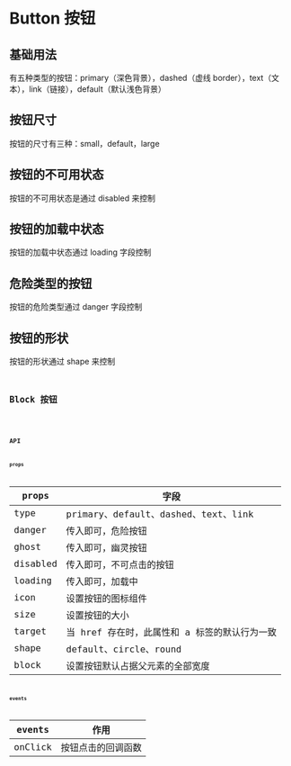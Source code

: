 # Button 按钮

## 基础用法

有五种类型的按钮：primary（深色背景），dashed（虚线 border），text（文本），link（链接），default（默认浅色背景）
<code src="../../components/button/demo/basic.tsx"></code>

## 按钮尺寸

按钮的尺寸有三种：small，default，large
<code src="../../components/button/demo/size.tsx"></code>

## 按钮的不可用状态

按钮的不可用状态是通过 disabled 来控制
<code src="../../components/button/demo/disabled.tsx"></code>

## 按钮的加载中状态

按钮的加载中状态通过 loading 字段控制
<code src="../../components/button/demo/loadingicon.tsx"></code>

## 危险类型的按钮

按钮的危险类型通过 danger 字段控制
<code src="../../components/button/demo/danger.tsx"></code>

## 按钮的形状

按钮的形状通过 shape 来控制
<code src="../../components/button/demo/shape.tsx"><code>

## Block 按钮

<code src="../../components/button/demo/block.tsx"><code>

## API

### props

| props    | 字段                                          |
| -------- | --------------------------------------------- |
| type     | primary、default、dashed、text、link          |
| danger   | 传入即可，危险按钮                            |
| ghost    | 传入即可，幽灵按钮                            |
| disabled | 传入即可，不可点击的按钮                      |
| loading  | 传入即可，加载中                              |
| icon     | 设置按钮的图标组件                            |
| size     | 设置按钮的大小                                |
| target   | 当 href 存在时，此属性和 a 标签的默认行为一致 |
| shape    | default、circle、round                        |
| block    | 设置按钮默认占据父元素的全部宽度              |

### events

| events  | 作用               |
| ------- | ------------------ |
| onClick | 按钮点击的回调函数 |
